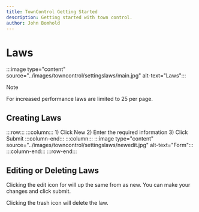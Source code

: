 ```yaml
---
title: TownControl Getting Started
description: Getting started with town control.
author: John Bomhold
---
```

# Laws

:::image type="content" source="../images/towncontrol/settingslaws/main.jpg" alt-text="Laws":::

>[!NOTE]
For increased performance laws are limited to 25 per page.

## Creating Laws
:::row:::
    :::column:::
        1) Click New
        2) Enter the required information
        3) Click Submit
    :::column-end:::
    :::column:::
        :::image type="content" source="../images/towncontrol/settingslaws/newedit.jpg" alt-text="Form":::
    :::column-end:::
:::row-end:::

## Editing or Deleting Laws
Clicking the edit icon for will up the same from as new. You can make your changes and click submit.

Clicking the trash icon will delete the law.